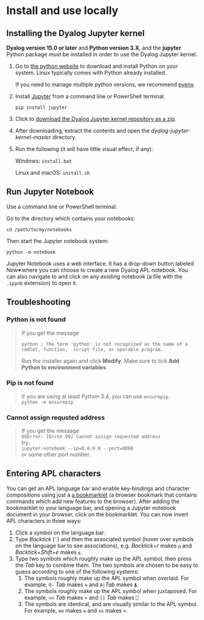 # Install and use locally

## Installing the Dyalog Jupyter kernel
**Dyalog version 15.0 or later** and **Python version 3.X**, and the **jupyter** Python package must be installed in order to use the Dyalog Jupyter kernel.

1. Go to [the python website](https://www.python.org/downloads/) to download and install Python on your system. Linux typically comes with Python already installed.

	If you need to manage multiple python versions, we recommend [pyenv](https://github.com/pyenv/pyenv).

1. Install [Jupyter](https://jupyter.org/) from a command line or PowerShell terminal.

	`pip install jupyter`

1. Click to [download the Dyalog Jupyter kernel repository as a zip](https://github.com/Dyalog/dyalog-jupyter-kernel/archive/master.zip).
1. After downloading, extract the contents and open the *dyalog-jupyter-kernel-master* directory.
1. Run the following (it will have little visual effect, if any):  

	Windows: `install.bat`  

	Linux and macOS: `install.sh`

## Run Jupyter Notebook
Use a command line or PowerShell terminal.

Go to the directory which contains your notebooks:

```
cd /path/to/my/notebooks
```

Then start the Jupyter notebook system:

```
python -m notebook
```

Jupyter Notebook uses a web interface. It has a drop-down button labeled *New▾* where you can choose to create a new Dyalog APL notebook. You can also navigate to and click on any existing notebook (a file with the `.ipynb` extension) to open it.

## Troubleshooting

### Python is not found
> If you get the message
> ```
> python : The term 'python' is not recognized as the name of a cmdlet, function,  script file, or operable program.
> ```
> Run the installer again and click **Modify**. Make sure to tick **Add Python to environment variables**

### Pip is not found
> If you are using at least Python 3.4, you can use `ensurepip`.  
> `python -m ensurepip`

### Cannot assign requsted address
> If you get the message  
> `OSError: [Errno 99] Cannot assign requested address`  
> try:  
> `jupyter-notebook --ip=0.0.0.0 --port=8080`  
> or some other port number.

## Entering APL characters

You can get an APL language bar and enable key-bindings and character compositions using just a [a bookmarklet](https://abrudz.github.io/lb/apl) (a browser bookmark that contains commands which add new features to the browser). After adding the bookmarklet to your language bar, and opening a Jupyter notebook document in your browser, click on the bookmarklet. You can now insert APL characters in three ways:

1. Click a symbol on the language bar.
1. Type *Backtick* (`` ` ``) and then the associated symbol (hover over symbols on the language bar to see associations), e.g. *Backtick*+*r* makes `⍴` and *Backtick*+*Shift*+*e* makes `⍷`.
1. Type two symbols which roughly make up the APL symbol, then press the *Tab* key to combine them. The two symbols are chosen to be easy to guess according to one of the following systems:
    1. The symbols roughly make up the APL symbol when overlaid. For example, `O-` *Tab* makes `⊖` and `A|`*Tab*  makes `⍋`.
    1. The symbols roughly make up the APL symbol when juxtaposed. For example, `<>` *Tab* makes `⋄` and `[]` *Tab* makes `⎕`
    1. The symbols are identical, and are visually similar to the APL symbol. For example, `ee` makes `∊` and `xx` makes `×`.
